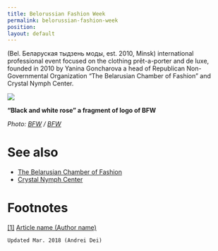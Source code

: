 ```yaml
---
title: Belorussian Fashion Week
permalink: belorussian-fashion-week
position:
layout: default
---
```


(Bel. Беларуская тыдзень моды, est. 2010, Minsk) international professional event focused on the clothing prêt-a-porter and de luxe, founded in 2010 by Yanina Goncharova a head of Republican Non-Governmental Organization “The Belarusian Chamber of Fashion” and Crystal Nymph Center.

![](encyclopedia/images/bfw-logo-fragment.jpg)

**“Black and white rose” a fragment of logo of BFW**

*Photo: [BFW](bfw) / [BFW](bfw)*

# See also

- [The Belarusian Chamber of Fashion](t-b-c-o-f)
- [Crystal Nymph Center](c-n-c)

# Footnotes

[[1]](#a1) <span id="f1"></span> [Article name (Author name)](http://example.net/article)

`Updated Mar. 2018 (Andrei Dei)`
